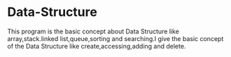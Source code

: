 # Data-Structure
This program is the basic concept about Data Structure like array,stack.linked list,queue,sorting and searching.I give the basic concept of the Data Structure like create,accessing,adding and delete.
